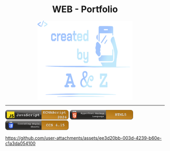 <div align="center">
  <h1>WEB - Portfolio</h1>
  <img src="/assets/images/logo.png" alt="Demo" width="300" height="250">
</div>

<hr />

<img src="assets/images/skills/javaSCRP.png" alt="Demo" width="200" height="30"> <img src="assets/images/skills/HTML5.png" alt="Demo" width="200" height="30"> <img src="assets/images/skills/ccs3.png" alt="Demo" width="200" height="30">



https://github.com/user-attachments/assets/ee3d20bb-003d-4239-b60e-c1a3da054100


[GitHub action]: https://github.com/andresz1/size-limit-action
[Statoscope]:    https://github.com/statoscope/statoscope
[cult-img]:      http://cultofmartians.com/assets/badges/badge.svg
[cult]:          http://cultofmartians.com/tasks/size-limit-config.html
[customize time plugin]: https://github.com/ai/size-limit/packages/time#customize-network-speed
